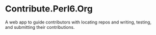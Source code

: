 # Contribute.Perl6.Org

A web app to guide contributors with locating repos and writing, testing, and submitting their contributions.
